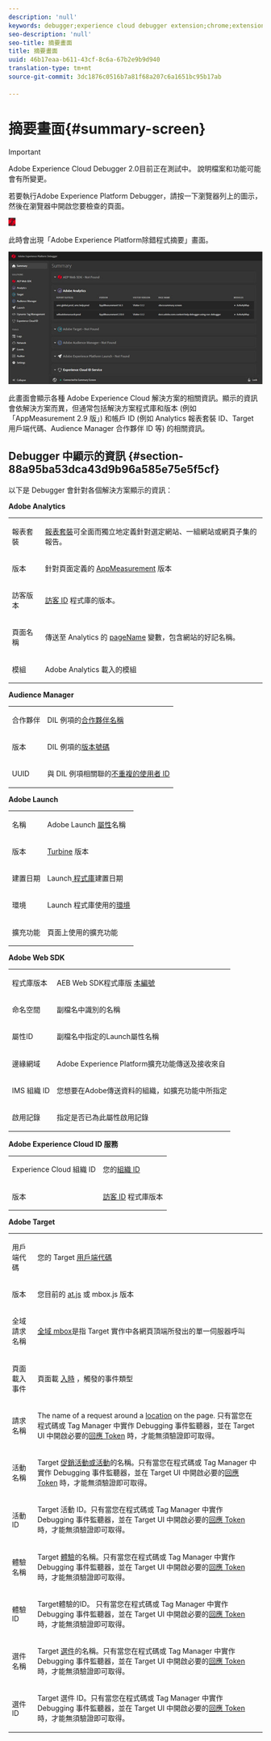 ```yaml
---
description: 'null'
keywords: debugger;experience cloud debugger extension;chrome;extension;summary;clear;requests;summary screen;solution;information;analytics;target;dtm;audience manager;launch;id service
seo-description: 'null'
seo-title: 摘要畫面
title: 摘要畫面
uuid: 46b17eaa-b611-43cf-8c6a-67b2e9b9d940
translation-type: tm+mt
source-git-commit: 3dc1876c0516b7a81f68a207c6a1651bc95b17ab

---
```



# 摘要畫面{#summary-screen}

>[!IMPORTANT]
>
>Adobe Experience Cloud Debugger 2.0目前正在測試中。 說明檔案和功能可能會有所變更。

若要執行Adobe Experience Platform Debugger，請按一下瀏覽器列上的圖示，然後在瀏覽器中開啟您要檢查的頁面。

![](assets/start-icon.jpg)

此時會出現「Adobe Experience Platform除錯程式摘要」畫面。

![](assets/summary.jpg)

此畫面會顯示各種 Adobe Experience Cloud 解決方案的相關資訊。顯示的資訊會依解決方案而異，但通常包括解決方案程式庫和版本 (例如「AppMeasurement 2.9 版」) 和帳戶 ID (例如 Analytics 報表套裝 ID、Target 用戶端代碼、Audience Manager 合作夥伴 ID 等) 的相關資訊。

## Debugger 中顯示的資訊 {#section-88a95ba53dca43d9b96a585e75e5f5cf}

以下是 Debugger 會針對各個解決方案顯示的資訊：

**Adobe Analytics**

<table id="table_BEB9CC58E59D4D86BC895A8A51D84A2C"> 
 <tbody> 
  <tr> 
   <td colname="col1"> <p>報表套裝 </p> </td> 
   <td colname="col2"> <p><a href="https://experiencecloud.adobe.com/resources/help/zh_TW/reference/report_suites_admin.html" format="html" scope="external">報表套裝</a>可全面而獨立地定義針對選定網站、一組網站或網頁子集的報告。 </p> </td> 
  </tr> 
  <tr> 
   <td colname="col1"> <p>版本 </p> </td> 
   <td colname="col2"> <p>針對頁面定義的 <a href="https://experiencecloud.adobe.com/resources/help/zh_TW/sc/implement/appmeasure_mjs.html" format="html" scope="external">AppMeasurement</a> 版本 </p> </td> 
  </tr> 
  <tr> 
   <td colname="col1"> <p>訪客版本 </p> </td> 
   <td colname="col2"> <p><a href="https://experiencecloud.adobe.com/resources/help/zh_TW/sc/implement/visid_analytics.html" format="html" scope="external">訪客 ID</a> 程式庫的版本。 </p> </td> 
  </tr> 
  <tr> 
   <td colname="col1"> <p>頁面名稱 </p> </td> 
   <td colname="col2"> <p>傳送至 Analytics 的 <a href="https://experiencecloud.adobe.com/resources/help/zh_TW/sc/implement/pageName.html" format="html" scope="external">pageName</a> 變數，包含網站的好記名稱。 </p> </td> 
  </tr> 
  <tr> 
   <td colname="col1"> <p>模組 </p> </td> 
   <td colname="col2"> <p>Adobe Analytics 載入的模組 </p> </td> 
  </tr> 
 </tbody> 
</table>

**Audience Manager**

<table id="table_784AEABADBDA4D14BB9A7A9CB9EF07C3"> 
 <tbody> 
  <tr> 
   <td colname="col1"> <p>合作夥伴 </p> </td> 
   <td colname="col2"> <p>DIL 例項的<a href="https://experiencecloud.adobe.com/resources/help/en_US/aam/r_dil_get_partner.html" format="html" scope="external">合作夥伴名稱</a> </p> </td> 
  </tr> 
  <tr> 
   <td colname="col1"> <p>版本 </p> </td> 
   <td colname="col2"> <p>DIL 例項的<a href="https://experiencecloud.adobe.com/resources/help/en_US/aam/r_api_return_versions_dil.html" format="html" scope="external">版本號碼</a> </p> </td> 
  </tr> 
  <tr> 
   <td colname="col1"> <p>UUID </p> </td> 
   <td colname="col2"> <p>與 DIL 例項相關聯的<a href="https://experiencecloud.adobe.com/resources/help/en_US/aam/ids-in-aam.html" format="html" scope="external">不重複的使用者 ID</a> </p> </td> 
  </tr> 
 </tbody> 
</table>

**Adobe Launch**

<table id="table_E9574975444A407887E26514D1BB1601"> 
 <tbody> 
  <tr> 
   <td colname="col1"> <p>名稱 </p> </td> 
   <td colname="col2"> <p>Adobe Launch <a href="https://docs.adobelaunch.com/administration/companies-and-properties" format="https" scope="external">屬性</a>名稱 </p> </td> 
  </tr> 
  <tr> 
   <td colname="col1"> <p>版本 </p> </td> 
   <td colname="col2"> <p><a href="https://developer.adobelaunch.com/guides/extensions/turbine-free-variable/" format="https" scope="external">Turbine</a> 版本 </p> </td> 
  </tr> 
  <tr> 
   <td colname="col1"> <p>建置日期 </p> </td> 
   <td colname="col2"> <p>Launch<a href="https://docs.adobelaunch.com/publishing/libraries" format="https" scope="external"> 程式庫</a>建置日期 </p> </td> 
  </tr> 
  <tr> 
   <td colname="col1"> <p>環境 </p> </td> 
   <td colname="col2"> <p>Launch 程式庫使用的<a href="https://docs.adobelaunch.com/administration/environments" format="https" scope="external">環境</a> </p> </td> 
  </tr> 
  <tr> 
   <td colname="col1"> <p>擴充功能 </p> </td> 
   <td colname="col2"> <p>頁面上使用的擴充功能 </p> </td> 
  </tr> 
 </tbody> 
</table>

**Adobe Web SDK**

<table id="table_DC76D63FA6EF4891906B9E1D3E4A8A6C"> 
 <tbody> 
  <tr> 
   <td colname="col1"> <p>程式庫版本 </p> </td> 
   <td colname="col2"> <p>AEB Web SDK程式庫版 <a href="https://docs.adobe.com/content/help/en/launch/using/extensions-ref/adobe-extension/aep-extension/overview.html" format="html" scope="external">本編號</a> </p> </td> 
  </tr> 
  <tr> 
   <td colname="col1"> <p>命名空間</p> </td> 
   <td colname="col2"> <p>副檔名中識別的名稱</p> </td> 
  </tr> 
  <tr> 
   <td colname="col1"> <p>屬性ID </p> </td> 
   <td colname="col2"> <p>副檔名中指定的Launch屬性名稱 </p> </td> 
  </tr> 
  <tr> 
   <td colname="col1"> <p>邊緣網域 </p> </td> 
   <td colname="col2"> <p>Adobe Experience Platform擴充功能傳送及接收來自 </p> </td> 
  </tr> 
  <tr> 
   <td colname="col1"> <p>IMS 組織 ID </p> </td> 
   <td colname="col2"> <p>您想要在Adobe傳送資料的組織，如擴充功能中所指定 </p> </td> 
  </tr> 
  <tr> 
   <td colname="col1"> <p>啟用記錄 </p> </td> 
   <td colname="col2"> <p>指定是否已為此屬性啟用記錄</p> </td> 
  </tr> 
 </tbody> 
</table>

**Adobe Experience Cloud ID 服務**

<table id="table_274CFCEFA8F34D16BB546B4669EC0209"> 
 <tbody> 
  <tr> 
   <td colname="col1"> <p>Experience Cloud 組織 ID </p> </td> 
   <td colname="col2"> <p>您的<a href="https://experiencecloud.adobe.com/resources/help/zh_TW/mcvid/" format="https" scope="external">組織 ID</a> </p> </td> 
  </tr> 
  <tr> 
   <td colname="col1"> <p>版本 </p> </td> 
   <td colname="col2"> <p><a href="https://experiencecloud.adobe.com/resources/help/zh_TW/sc/implement/visid_analytics.html" format="html" scope="external">訪客 ID</a> 程式庫版本 </p> </td> 
  </tr> 
 </tbody> 
</table>

**Adobe Target**

<table id="table_D30E0CD20FB04E41862B22655136E043"> 
 <tbody> 
  <tr> 
   <td colname="col1"> <p>用戶端代碼 </p> </td> 
   <td colname="col2"> <p>您的 Target <a href="https://docs.adobe.com/content/help/zh-Hant/target/using/implement-target/client-side/deploy-at-js/implementing-target-without-a-tag-manager.html" format="html" scope="external">用戶端代碼</a> </p> </td> 
  </tr> 
  <tr> 
   <td colname="col1"> <p>版本 </p> </td> 
   <td colname="col2"> <p>您目前的 <a href="https://docs.adobe.com/content/help/zh-Hant/target/using/implement-target/client-side/target-atjs-versions.html" format="html" scope="external">at.js</a> 或 mbox.js 版本 </p> </td> 
  </tr> 
  <tr> 
   <td colname="col1"> <p>全域請求名稱 </p> </td> 
   <td colname="col2"> <p><a href="https://docs.adobe.com/help/zh-Hant/target/using/implement-target/client-side/mbox-implement/global-mbox/understanding-global-mbox.html" format="html" scope="external">全域 mbox</a>是指 Target 實作中各網頁頂端所發出的單一伺服器呼叫 </p> </td> 
  </tr> 
  <tr> 
   <td colname="col1"> <p>頁面載入事件 </p> </td> 
   <td colname="col2"> <p>頁面載 <a href="https://docs.adobe.com/content/help/zh-Hant/launch/using/extensions-ref/adobe-extension/target-extension/overview.html" format="html" scope="external">入時</a> ，觸發的事件類型 </p> </td> 
  </tr> 
  <tr> 
   <td colname="col1"> <p>請求名稱 </p> </td> 
   <td colname="col2"> <p>The name of a request around a <a href="https://docs.adobe.com/content/help/zh-Hant/target/using/implement-target/client-side/mbox-implement/global-mbox/understanding-global-mbox.html" format="html" scope="external"> location</a> on the page. 只有當您在程式碼或 Tag Manager 中實作 Debugging 事件監聽器，並在 Target UI 中開啟必要的<a href="https://docs.adobe.com/content/help/zh-Hant/target/using/administer/response-tokens.html" format="html" scope="external">回應 Token</a> 時，才能無須驗證即可取得。 </p> </td> 
  </tr> 
  <tr> 
   <td colname="col1"> <p>活動名稱 </p> </td> 
   <td colname="col2"> <p>Target <a href="https://docs.adobe.com/content/help/zh-Hant/target/using/activities/activities.html" format="html" scope="external">促銷活動或活動</a>的名稱。只有當您在程式碼或 Tag Manager 中實作 Debugging 事件監聽器，並在 Target UI 中開啟必要的<a href="https://docs.adobe.com/content/help/zh-Hant/target/using/administer/response-tokens.html" format="html" scope="external">回應 Token</a> 時，才能無須驗證即可取得。 </p> </td> 
  </tr> 
  <tr> 
   <td colname="col1"> <p>活動 ID </p> </td> 
   <td colname="col2"> <p>Target 活動 ID。只有當您在程式碼或 Tag Manager 中實作 Debugging 事件監聽器，並在 Target UI 中開啟必要的<a href="https://docs.adobe.com/content/help/zh-Hant/target/using/administer/response-tokens.html" format="html" scope="external">回應 Token</a> 時，才能無須驗證即可取得。 </p> </td> 
  </tr> 
  <tr> 
   <td colname="col1"> <p>體驗名稱 </p> </td> 
   <td colname="col2"> <p>Target <a href="https://docs.adobe.com/content/help/zh-Hant/target/using/experiences/experiences.html" format="html" scope="external">體驗</a>的名稱。只有當您在程式碼或 Tag Manager 中實作 Debugging 事件監聽器，並在 Target UI 中開啟必要的<a href="https://docs.adobe.com/content/help/zh-Hant/target/using/administer/response-tokens.html" format="html" scope="external">回應 Token</a> 時，才能無須驗證即可取得。 </p> </td> 
  </tr> 
  <tr> 
   <td colname="col1"> <p>體驗ID </p> </td> 
   <td colname="col2"> <p>Target體驗的ID。 只有當您在程式碼或 Tag Manager 中實作 Debugging 事件監聽器，並在 Target UI 中開啟必要的<a href="https://docs.adobe.com/content/help/zh-Hant/target/using/administer/response-tokens.html" format="html" scope="external">回應 Token</a> 時，才能無須驗證即可取得。 </p> </td> 
  </tr> 
  <tr> 
   <td colname="col1"> <p>選件 名稱</p> </td> 
   <td colname="col2"> <p>Target <a href="https://docs.adobe.com/content/help/zh-Hant/target/using/experiences/offers/manage-content.html" format="html" scope="external">選件</a>的名稱。只有當您在程式碼或 Tag Manager 中實作 Debugging 事件監聽器，並在 Target UI 中開啟必要的<a href="https://docs.adobe.com/content/help/zh-Hant/target/using/administer/response-tokens.html" format="html" scope="external">回應 Token</a> 時，才能無須驗證即可取得。 </p> </td> 
  </tr> 
  <tr> 
   <td colname="col1"> <p>選件 ID </p> </td> 
   <td colname="col2"> <p>Target 選件 ID。只有當您在程式碼或 Tag Manager 中實作 Debugging 事件監聽器，並在 Target UI 中開啟必要的<a href="https://docs.adobe.com/content/help/zh-Hant/target/using/administer/response-tokens.html" format="html" scope="external">回應 Token</a> 時，才能無須驗證即可取得。 </p> </td> 
  </tr> 
 </tbody> 
</table>

